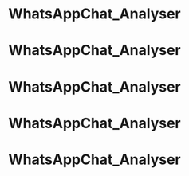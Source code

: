 # WhatsAppChat_Analyser
# WhatsAppChat_Analyser
# WhatsAppChat_Analyser
# WhatsAppChat_Analyser
# WhatsAppChat_Analyser
